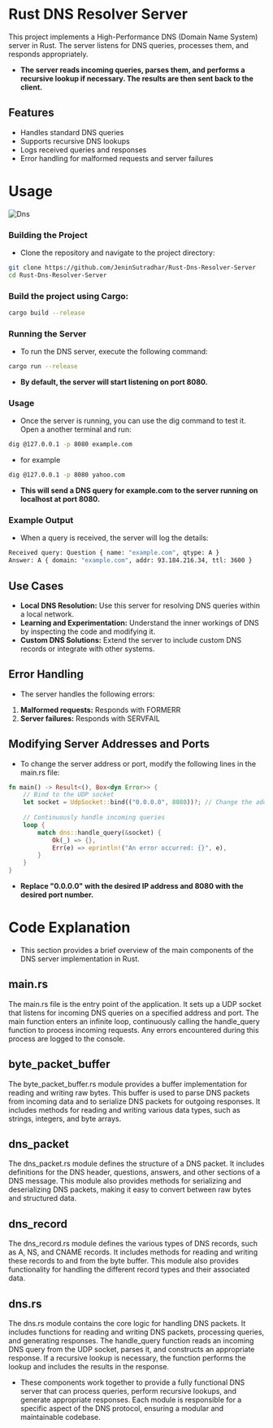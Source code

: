 # Rust DNS Resolver Server
This project implements a High-Performance DNS (Domain Name System) server in Rust. The server listens for DNS queries, processes them, and responds appropriately.

- **The server reads incoming queries, parses them, and performs a recursive lookup if necessary. The results are then sent back to the client.**

## Features
- Handles standard DNS queries
- Supports recursive DNS lookups
- Logs received queries and responses
- Error handling for malformed requests and server failures

# Usage

![Dns](https://github.com/JeninSutradhar/Rust-Dns-Resolver-Server/assets/111521642/c27031ef-0997-42d5-add5-8ef46841725e)


### Building the Project
- Clone the repository and navigate to the project directory:
```sh
git clone https://github.com/JeninSutradhar/Rust-Dns-Resolver-Server
cd Rust-Dns-Resolver-Server
```

### Build the project using Cargo:
```sh
cargo build --release
```

### Running the Server
- To run the DNS server, execute the following command:
```sh
cargo run --release
```
- **By default, the server will start listening on port 8080.**

### Usage
- Once the server is running, you can use the dig command to test it. Open a another terminal and run:
```sh
dig @127.0.0.1 -p 8080 example.com
```
- for example 
```sh
dig @127.0.0.1 -p 8080 yahoo.com
```
- **This will send a DNS query for example.com to the server running on localhost at port 8080.**

### Example Output
- When a query is received, the server will log the details:
```sh
Received query: Question { name: "example.com", qtype: A }
Answer: A { domain: "example.com", addr: 93.184.216.34, ttl: 3600 }
```

## Use Cases
- **Local DNS Resolution:** Use this server for resolving DNS queries within a local network.
- **Learning and Experimentation:** Understand the inner workings of DNS by inspecting the code and modifying it.
- **Custom DNS Solutions:** Extend the server to include custom DNS records or integrate with other systems.

## Error Handling
- The server handles the following errors:
1. **Malformed requests:** Responds with FORMERR
2. **Server failures:** Responds with SERVFAIL

## Modifying Server Addresses and Ports
- To change the server address or port, modify the following lines in the main.rs file:

```rust
fn main() -> Result<(), Box<dyn Error>> {
    // Bind to the UDP socket
    let socket = UdpSocket::bind(("0.0.0.0", 8080))?; // Change the address and port here
    
    // Continuously handle incoming queries
    loop {
        match dns::handle_query(&socket) {
            Ok(_) => {},
            Err(e) => eprintln!("An error occurred: {}", e),
        }
    }
}
```
- **Replace "0.0.0.0" with the desired IP address and 8080 with the desired port number.**

# Code Explanation
- This section provides a brief overview of the main components of the DNS server implementation in Rust.

## main.rs
The main.rs file is the entry point of the application. It sets up a UDP socket that listens for incoming DNS queries on a specified address and port. The main function enters an infinite loop, continuously calling the handle_query function to process incoming requests. Any errors encountered during this process are logged to the console.

## byte_packet_buffer
The byte_packet_buffer.rs module provides a buffer implementation for reading and writing raw bytes. This buffer is used to parse DNS packets from incoming data and to serialize DNS packets for outgoing responses. It includes methods for reading and writing various data types, such as strings, integers, and byte arrays.

## dns_packet
The dns_packet.rs module defines the structure of a DNS packet. It includes definitions for the DNS header, questions, answers, and other sections of a DNS message. This module also provides methods for serializing and deserializing DNS packets, making it easy to convert between raw bytes and structured data.

## dns_record
The dns_record.rs module defines the various types of DNS records, such as A, NS, and CNAME records. It includes methods for reading and writing these records to and from the byte buffer. This module also provides functionality for handling the different record types and their associated data.

## dns.rs
The dns.rs module contains the core logic for handling DNS packets. It includes functions for reading and writing DNS packets, processing queries, and generating responses. The handle_query function reads an incoming DNS query from the UDP socket, parses it, and constructs an appropriate response. If a recursive lookup is necessary, the function performs the lookup and includes the results in the response.

- These components work together to provide a fully functional DNS server that can process queries, perform recursive lookups, and generate appropriate responses. Each module is responsible for a specific aspect of the DNS protocol, ensuring a modular and maintainable codebase.
